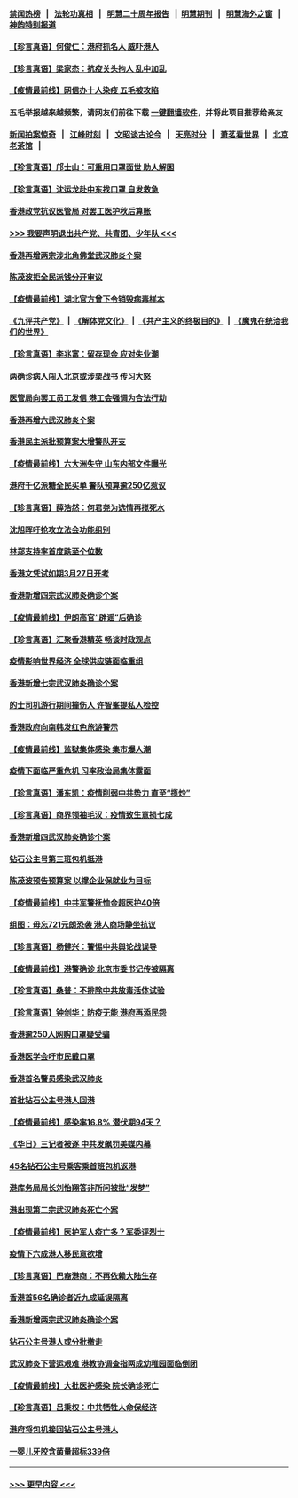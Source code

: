 #### [禁闻热榜](热点新闻.md?=0)  &nbsp;&nbsp;|&nbsp;&nbsp; [法轮功真相](https://github.com/gfw-breaker/truth/blob/master/README.md?=0) &nbsp;&nbsp;|&nbsp;&nbsp; [明慧二十周年报告](https://github.com/gfw-breaker/mh-reports/blob/master/README.md?=0) &nbsp;&nbsp;|&nbsp;&nbsp;[明慧期刊](https://github.com/gfw-breaker/mh-qikan) &nbsp;&nbsp;|&nbsp;&nbsp; [明慧海外之窗](https://github.com/gfw-breaker/mh-news/blob/master/README.md?=0) &nbsp;&nbsp;|&nbsp;&nbsp; [神韵特别报道](https://github.com/gfw-breaker/mh-news/blob/master/shenyun.md?=0)
#### [【珍言真语】何俊仁：港府抓名人 威吓港人](../pages/nsc415/n11907561.md?t=03020531) 
#### [【珍言真语】梁家杰：抗疫关头拘人 乱中加乱](../pages/nsc415/n11907444.md?t=03020531) 
#### [【疫情最前线】网信办十人染疫 五毛被攻陷](../pages/nsc415/n11903757.md?t=03020531) 
#### 五毛举报越来越频繁，请网友们前往下载 [一键翻墙软件](https://github.com/gfw-breaker/ssr-accounts)，并将此项目推荐给亲友
#### [新闻拍案惊奇](https://github.com/gfw-breaker/banned-news/blob/master/pages/link4.md) &nbsp;&nbsp;|&nbsp;&nbsp; [江峰时刻](https://github.com/gfw-breaker/banned-news/blob/master/pages/link4.md) &nbsp;&nbsp;|&nbsp;&nbsp; [文昭谈古论今](https://github.com/gfw-breaker/banned-news/blob/master/pages/link4.md) &nbsp;&nbsp;|&nbsp;&nbsp; [天亮时分](https://github.com/gfw-breaker/banned-news/blob/master/pages/link4.md) &nbsp;&nbsp;|&nbsp;&nbsp; [萧茗看世界](https://github.com/gfw-breaker/banned-news/blob/master/pages/link4.md) &nbsp;&nbsp;|&nbsp;&nbsp; [北京老茶馆](https://github.com/gfw-breaker/banned-news/blob/master/pages/link4.md) &nbsp;&nbsp;|&nbsp;&nbsp; 
#### [【珍言真语】邝士山：可重用口罩面世 助人解困](../pages/nsc415/n11903875.md?t=03020531) 
#### [【珍言真语】沈运龙赴中东找口罩 自发救急](../pages/nsc415/n11903291.md?t=03020531) 
#### [香港政党抗议医管局 对罢工医护秋后算账](../pages/nsc415/n11901746.md?t=03020531) 
#### [>>> 我要声明退出共产党、共青团、少年队 <<<](https://github.com/begood0513/goodnews/blob/master/quit/letter.md) 
#### [香港再增两宗涉北角佛堂武汉肺炎个案](../pages/nsc415/n11901737.md?t=03020531) 
#### [陈茂波拒全民派钱分开审议](../pages/nsc415/n11901672.md?t=03020531) 
#### [【疫情最前线】湖北官方曾下令销毁病毒样本](../pages/nsc415/n11901518.md?t=03020531) 
#### [《九评共产党》](https://github.com/begood0513/9ping.md/blob/master/README.md) &nbsp;|&nbsp; [《解体党文化》](../../../../jtdwh.md/blob/master/README.md)  &nbsp;|&nbsp; [《共产主义的终极目的》](../../../../gczydzjmd.md/blob/master/README.md) &nbsp;|&nbsp; [《魔鬼在统治我们的世界》](../../../../mgztzwmdsj.md/blob/master/README.md) 
#### [【珍言真语】李兆富：留存现金 应对失业潮](../pages/nsc415/n11901448.md?t=03020531) 
#### [两确诊病人闯入北京或涉栗战书 传习大怒](../pages/nsc415/n11901180.md?t=03020531) 
#### [医管局向罢工员工发信 港工会强调为合法行动](../pages/nsc415/n11898870.md?t=03020531) 
#### [香港再增六武汉肺炎个案](../pages/nsc415/n11898843.md?t=03020531) 
#### [香港民主派批预算案大增警队开支](../pages/nsc415/n11898813.md?t=03020531) 
#### [【疫情最前线】六大洲失守 山东内部文件曝光](../pages/nsc415/n11898455.md?t=03020531) 
#### [港府千亿派糖全民买单 警队预算逾250亿惹议](../pages/nsc415/n11898608.md?t=03020531) 
#### [【珍言真语】薛浩然：何君尧为选情再搅死水](../pages/nsc415/n11898269.md?t=03020531) 
#### [沈旭晖吁抢攻立法会功能组别](../pages/nsc415/n11896084.md?t=03020531) 
#### [林郑支持率首度跌至个位数](../pages/nsc415/n11896058.md?t=03020531) 
#### [香港文凭试如期3月27日开考](../pages/nsc415/n11896055.md?t=03020531) 
#### [香港新增四宗武汉肺炎确诊个案](../pages/nsc415/n11896040.md?t=03020531) 
#### [【疫情最前线】伊朗高官“辟谣”后确诊](../pages/nsc415/n11895902.md?t=03020531) 
#### [【珍言真语】汇聚香港精英 畅谈时政观点](../pages/nsc415/n11895733.md?t=03020531) 
#### [疫情影响世界经济 全球供应链面临重组](../pages/nsc415/n11895634.md?t=03020531) 
#### [香港新增七宗武汉肺炎确诊个案](../pages/nsc415/n11893498.md?t=03020531) 
#### [的士司机游行期间撞伤人 许智峯提私人检控](../pages/nsc415/n11893483.md?t=03020531) 
#### [香港政府向南韩发红色旅游警示](../pages/nsc415/n11893398.md?t=03020531) 
#### [【疫情最前线】监狱集体感染 集市爆人潮](../pages/nsc415/n11893181.md?t=03020531) 
#### [疫情下面临严重危机  习率政治局集体露面](../pages/nsc415/n11893305.md?t=03020531) 
#### [【珍言真语】潘东凯：疫情削弱中共势力 直至“揽炒”](../pages/nsc415/n11892866.md?t=03020531) 
#### [【珍言真语】商界领袖毛汉：疫情致生意损七成](../pages/nsc415/n11890348.md?t=03020531) 
#### [香港新增四武汉肺炎确诊个案](../pages/nsc415/n11890610.md?t=03020531) 
#### [钻石公主号第三班包机抵港](../pages/nsc415/n11890645.md?t=03020531) 
#### [陈茂波预告预算案 以撑企业保就业为目标](../pages/nsc415/n11890574.md?t=03020531) 
#### [【疫情最前线】中共军警抚恤金超医护40倍](../pages/nsc415/n11890458.md?t=03020531) 
#### [组图：毋忘721元朗恐袭 港人商场静坐抗议](../pages/nsc415/n11876882.md?t=03020531) 
#### [【珍言真语】杨健兴：警惕中共舆论战误导](../pages/nsc415/n11888131.md?t=03020531) 
#### [【疫情最前线】港警确诊 北京市委书记传被隔离](../pages/nsc415/n11886872.md?t=03020531) 
#### [【珍言真语】桑普：不排除中共放毒活体试验](../pages/nsc415/n11886832.md?t=03020531) 
#### [【珍言真语】钟剑华：防疫无能 港府再添民怨](../pages/nsc415/n11884504.md?t=03020531) 
#### [香港逾250人网购口罩疑受骗](../pages/nsc415/n11884388.md?t=03020531) 
#### [香港医学会吁市民戴口罩](../pages/nsc415/n11884367.md?t=03020531) 
#### [香港首名警员感染武汉肺炎](../pages/nsc415/n11884357.md?t=03020531) 
#### [首批钻石公主号港人回港](../pages/nsc415/n11884333.md?t=03020531) 
#### [【疫情最前线】感染率16.8% 潜伏期94天？](../pages/nsc415/n11884256.md?t=03020531) 
#### [《华日》三记者被逐 中共发飙罚美媒内幕](../pages/nsc415/n11884184.md?t=03020531) 
#### [45名钻石公主号乘客乘首班包机返港](../pages/nsc415/n11881770.md?t=03020531) 
#### [港库务局局长刘怡翔答非所问被批“发梦”](../pages/nsc415/n11881752.md?t=03020531) 
#### [港出现第二宗武汉肺炎死亡个案](../pages/nsc415/n11881736.md?t=03020531) 
#### [【疫情最前线】医护军人疫亡多？军委评烈士](../pages/nsc415/n11881655.md?t=03020531) 
#### [疫情下六成港人移民意欲增](../pages/nsc415/n11881699.md?t=03020531) 
#### [【珍言真语】巴裔港商：不再依赖大陆生存](../pages/nsc415/n11881126.md?t=03020531) 
#### [香港首56名确诊者近九成延误隔离](../pages/nsc415/n11879079.md?t=03020531) 
#### [香港新增两宗武汉肺炎确诊个案](../pages/nsc415/n11879064.md?t=03020531) 
#### [钻石公主号港人或分批撤走](../pages/nsc415/n11879029.md?t=03020531) 
#### [武汉肺炎下营运艰难 港教协调查指两成幼稚园面临倒闭](../pages/nsc415/n11878989.md?t=03020531) 
#### [【疫情最前线】大批医护感染 院长确诊死亡](../pages/nsc415/n11878595.md?t=03020531) 
#### [【珍言真语】吕秉权：中共牺牲人命保经济](../pages/nsc415/n11878390.md?t=03020531) 
#### [港府将包机接回钻石公主号港人](../pages/nsc415/n11876352.md?t=03020531) 
#### [一婴儿牙胶含菌量超标339倍](../pages/nsc415/n11876336.md?t=03020531) 

----
#### [ >>> 更早内容 <<< ](../indexes/nsc415-earlier.md)
